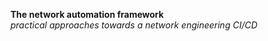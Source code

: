 **The network automation framework**  
_practical approaches towards a network engineering CI/CD_  









 
